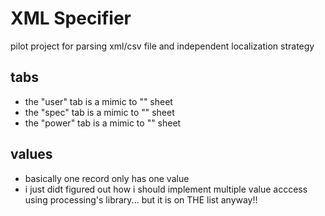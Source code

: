 XML Specifier
====
pilot project for parsing xml/csv file and independent localization strategy

## tabs
- the "user" tab is a mimic to "" sheet
- the "spec" tab is a mimic to "" sheet
- the "power" tab is a mimic to "" sheet

## values
- basically one record only has one value
- i just didt figured out how i should implement multiple value acccess using processing's library...
  but it is on THE list anyway!!
  
<eof>
